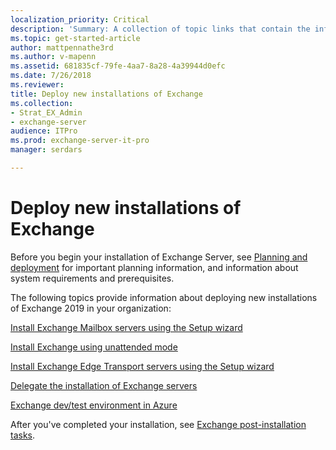 ```yaml
---
localization_priority: Critical
description: 'Summary: A collection of topic links that contain the information that you need to install Exchange 2016 or Exchange 2019 in various scenarios.'
ms.topic: get-started-article
author: mattpennathe3rd
ms.author: v-mapenn
ms.assetid: 681835cf-79fe-4aa7-8a28-4a39944d0efc
ms.date: 7/26/2018
ms.reviewer: 
title: Deploy new installations of Exchange
ms.collection:
- Strat_EX_Admin
- exchange-server
audience: ITPro
ms.prod: exchange-server-it-pro
manager: serdars

---
```


# Deploy new installations of Exchange

Before you begin your installation of Exchange Server, see [Planning and deployment](../../plan-and-deploy/plan-and-deploy.md) for important planning information, and information about system requirements and prerequisites.

The following topics provide information about deploying new installations of Exchange 2019 in your organization:

[Install Exchange Mailbox servers using the Setup wizard](install-mailbox-role.md)

[Install Exchange using unattended mode](unattended-installs.md)

[Install Exchange Edge Transport servers using the Setup wizard](install-edge-transport-role.md)

[Delegate the installation of Exchange servers](delegate-installations.md)

[Exchange dev/test environment in Azure](create-azure-test-environments.md)

After you've completed your installation, see [Exchange post-installation tasks](../../plan-and-deploy/post-installation-tasks/post-installation-tasks.md).
